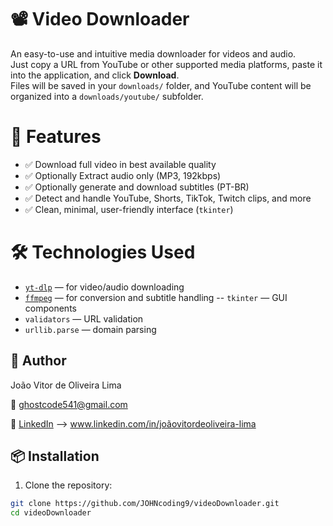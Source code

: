 # 📽️ Video Downloader
An easy-to-use and intuitive media downloader for videos and audio.  
Just copy a URL from YouTube or other supported media platforms, paste it into the application, and click **Download**.  
Files will be saved in your `downloads/` folder, and YouTube content will be organized into a `downloads/youtube/` subfolder.

 # 🎯 Features
- ✅ Download full video in best available quality
- ✅ Optionally Extract audio only (MP3, 192kbps)
- ✅ Optionally generate and download subtitles (PT-BR)
- ✅ Detect and handle YouTube, Shorts, TikTok, Twitch clips, and more
- ✅ Clean, minimal, user-friendly interface (`tkinter`)

# 🛠️ Technologies Used
- [`yt-dlp`](https://github.com/yt-dlp/yt-dlp) — for video/audio downloading
- [`ffmpeg`](https://ffmpeg.org/) — for conversion and subtitle handling
-- `tkinter` — GUI components
- `validators` — URL validation
- `urllib.parse` — domain parsing


## 👤 Author

João Vitor de Oliveira Lima

📧 ghostcode541@gmail.com

🔗 [LinkedIn](www.linkedin.com/in/joãovitordeoliveira-lima) --> www.linkedin.com/in/joãovitordeoliveira-lima
  
## 📦 Installation

1. Clone the repository:

```bash
git clone https://github.com/JOHNcoding9/videoDownloader.git
cd videoDownloader


